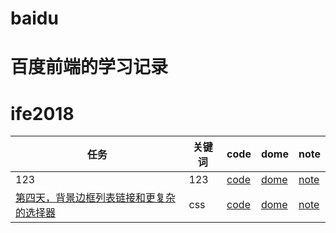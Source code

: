 # baidu
# 百度前端的学习记录
# ife2018

任务|关键词|code|dome|note
---|---|---|---|---
123|123|[code](https://github.com/zhwqw/baidu/blob/master/day1/index.html)|[dome](https://zhwqw.github.io/baidu/day1/)|[note](https://zhwqw.github.io/baidu/day1/note/)
[第四天，背景边框列表链接和更复杂的选择器](http://ife.baidu.com/course/detail/id/38)|css|[code](https://github.com/zhwqw/baidu/blob/master/day4/index.html)|[dome](https://zhwqw.github.io/baidu/day4/)|[note](https://zhwqw.github.io/baidu/day4/note/)